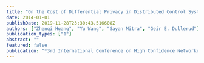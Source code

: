```yaml
---
title: "On the Cost of Differential Privacy in Distributed Control Systems"
date: 2014-01-01
publishDate: 2019-11-28T23:30:43.516608Z
authors: ["Zhenqi Huang", "Yu Wang", "Sayan Mitra", "Geir E. Dullerud"]
publication_types: ["1"]
abstract: ""
featured: false
publication: "*3rd International Conference on High Confidence Networked Systems (HiCoNS)*"
---
```


